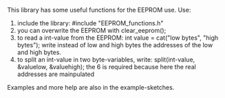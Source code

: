 This library has some useful functions for the EEPROM use.
Use: 
1. include the library: #include "EEPROM_functions.h"
2. you can overwrite the EEPROM with clear_eeprom();
3. to read a int-value from the EEPROM: int value = cat("low bytes", "high bytes"); write instead of low and high bytes the addresses of the low and high bytes.
4. to split an int-value in two byte-variables, write: split(int-value, &valuelow, &valuehigh); the 6 is required because here the real addresses are           mainpulated

Examples and more help are also in the example-sketches.
